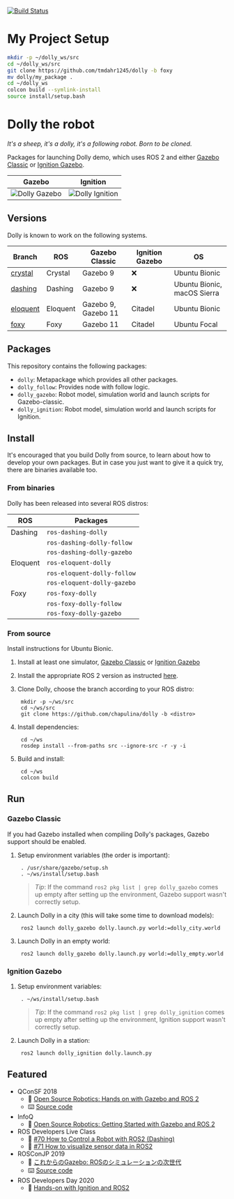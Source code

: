 [![Build Status](https://travis-ci.org/chapulina/dolly.svg?branch=master)](https://travis-ci.org/chapulina/dolly)

# My Project Setup
```bash
mkdir -p ~/dolly_ws/src
cd ~/dolly_ws/src
git clone https://github.com/tmdahr1245/dolly -b foxy
mv dolly/my_package .
cd ~/dolly_ws
colcon build --symlink-install 
source install/setup.bash
```

# Dolly the robot

_It's a sheep, it's a dolly, it's a following robot. Born to be cloned._

Packages for launching Dolly demo, which uses ROS 2 and either
[Gazebo Classic](https://gazebosim.org) or [Ignition Gazebo](https://ignitionrobotics.org).

Gazebo | Ignition
-- | --
![Dolly Gazebo](images/dolly.gif) | ![Dolly Ignition](images/dolly_ign.gif)

## Versions

Dolly is known to work on the following systems.

Branch | ROS | Gazebo Classic | Ignition Gazebo | OS
-- | -- | -- | -- | --
[crystal](https://github.com/chapulina/dolly/tree/crystal) | Crystal | Gazebo 9 | :x: | Ubuntu Bionic
[dashing](https://github.com/chapulina/dolly/tree/dashing) | Dashing | Gazebo 9 | :x: | Ubuntu Bionic, macOS Sierra
[eloquent](https://github.com/chapulina/dolly/tree/eloquent) | Eloquent | Gazebo 9, Gazebo 11 | Citadel | Ubuntu Bionic
[foxy](https://github.com/chapulina/dolly/tree/foxy) | Foxy | Gazebo 11 | Citadel | Ubuntu Focal

## Packages

This repository contains the following packages:

* `dolly`: Metapackage which provides all other packages.
* `dolly_follow`: Provides node with follow logic.
* `dolly_gazebo`: Robot model, simulation world and launch scripts for Gazebo-classic.
* `dolly_ignition`: Robot model, simulation world and launch scripts for Ignition.

## Install

It's encouraged that you build Dolly from source, to learn about how to
develop your own packages. But in case you just want to give it a quick
try, there are binaries available too.

### From binaries

Dolly has been released into several ROS distros:

| ROS      | Packages                    |
|----------|-----------------------------|
| Dashing  | `ros-dashing-dolly`         |
|          | `ros-dashing-dolly-follow`  |
|          | `ros-dashing-dolly-gazebo`  |
| Eloquent | `ros-eloquent-dolly`        |
|          | `ros-eloquent-dolly-follow` |
|          | `ros-eloquent-dolly-gazebo` |
| Foxy     | `ros-foxy-dolly`            |
|          | `ros-foxy-dolly-follow`     |
|          | `ros-foxy-dolly-gazebo`     |

### From source

Install instructions for Ubuntu Bionic.

1. Install at least one simulator,
   [Gazebo Classic](http://gazebosim.org/tutorials?cat=install) or
   [Ignition Gazebo](https://ignitionrobotics.org/docs/citadel/install)

1. Install the appropriate ROS 2 version as instructed
   [here](https://index.ros.org/doc/ros2/Installation/Linux-Install-Debians/).

1. Clone Dolly, choose the branch according to your ROS distro:

        mkdir -p ~/ws/src
        cd ~/ws/src
        git clone https://github.com/chapulina/dolly -b <distro>

1. Install dependencies:

        cd ~/ws
        rosdep install --from-paths src --ignore-src -r -y -i

1. Build and install:

        cd ~/ws
        colcon build

## Run

### Gazebo Classic

If you had Gazebo installed when compiling Dolly's packages, Gazebo support
should be enabled.

1. Setup environment variables (the order is important):

        . /usr/share/gazebo/setup.sh
        . ~/ws/install/setup.bash

    > *Tip*: If the command `ros2 pkg list | grep dolly_gazebo` comes up empty
      after setting up the environment, Gazebo support wasn't correctly setup.

1. Launch Dolly in a city (this will take some time to download models):

        ros2 launch dolly_gazebo dolly.launch.py world:=dolly_city.world

1. Launch Dolly in an empty world:

        ros2 launch dolly_gazebo dolly.launch.py world:=dolly_empty.world

### Ignition Gazebo

1. Setup environment variables:

        . ~/ws/install/setup.bash

    > *Tip*: If the command `ros2 pkg list | grep dolly_ignition` comes up empty
      after setting up the environment, Ignition support wasn't correctly setup.

1. Launch Dolly in a station:

        ros2 launch dolly_ignition dolly.launch.py

## Featured

* QConSF 2018
    * 🎥 [Open Source Robotics: Hands on with Gazebo and ROS 2](https://www.youtube.com/watch?v=Gwbk6Qf_TqY)
    * ⌨️ [Source code](https://github.com/chapulina/simslides/tree/QConSF_Nov2018)
* InfoQ
    * 📰 [Open Source Robotics: Getting Started with Gazebo and ROS 2](https://www.infoq.com/articles/ros-2-gazebo-tutorial/)
* ROS Developers Live Class
    * 🎥 [#70 How to Control a Robot with ROS2 (Dashing)](https://www.youtube.com/watch?v=qB4SaP3TZog)
    * 🎥 [#71 How to visualize sensor data in ROS2](https://www.youtube.com/watch?v=s3fBGSpmER0)
* ROSConJP 2019
    * 🎥 [これからのGazebo: ROSのシミュレーションの次世代](https://vimeo.com/370247782)
    * ⌨️ [Source code](https://github.com/chapulina/rosconjp_2019)
* ROS Developers Day 2020
    * 🎥 [Hands-on with Ignition and ROS2](https://youtu.be/nLp4uzN5NMs?t=622)
